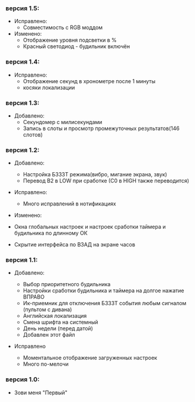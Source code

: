 ### версия 1.5:
- Исправлено:
  - Совместимость с RGB моддом
- Изменено:
  - Отображение уровня подсветки в %
  - Красный светодиод - будильник включён

### версия 1.4:
- Исправлено:
  - Отображение секунд в хронометре после 1 минуты
  - косяки локализации

### версия 1.3:
- Добавлено:
  - Секундомер с милисекундами
  - Запись в слоты и просмотр промежуточных результатов(146 слотов)
  
### версия 1.2:
- Добавлено:
  - Настройка БЗЗЗТ режима(вибро, мигание экрана, звук)
  - Перевод B2 в LOW при сработке (С0 в HIGH также переводится)

- Исправлено:
  - Много исправлений в нотификациях

- Изменено:
 - Окна глобальных настроек и настроек сработки таймера и будильника по длинному ОК
 - Скрытие интерфейса по ВЗАД на экране часов 

### версия 1.1:
- Добавлено:
  - Выбор приоритетного будильника
  - Настройки сработки будильника и таймера на долгое нажатие ВПРАВО
  - Ик-приемник для отключения БЗЗЗТ события любым сигналом (пультом с дивана)
  - Английская локализация
  - Смена шрифта на системный
  - День недели (перед датой)
  - Добавлен этот файл

- Исправлено
  - Моментальное отображение загруженных настроек
  - Много по-мелочи

### версия 1.0:
- Зови меня "Первый"